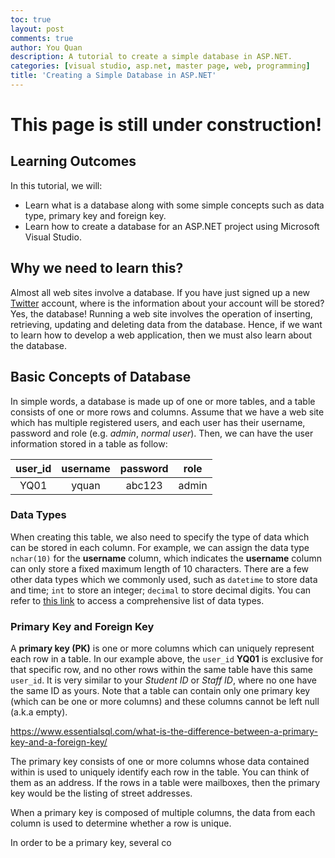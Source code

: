 ```yaml
---
toc: true
layout: post
comments: true
author: You Quan
description: A tutorial to create a simple database in ASP.NET.
categories: [visual studio, asp.net, master page, web, programming]
title: 'Creating a Simple Database in ASP.NET'
---
```


# This page is still under construction!

## Learning Outcomes
In this tutorial, we will:
- Learn what is a database along with some simple concepts such as data type, primary key and foreign key.
- Learn how to create a database for an ASP.NET project using Microsoft Visual Studio.

## Why we need to learn this?
Almost all web sites involve a database. If you have just signed up a new [Twitter](https://twitter.com/Twitter) account, where is the information about your account will be stored? Yes, the database! Running a web site involves the operation of inserting, retrieving, updating and deleting data from the database. Hence, if we want to learn how to develop a web application, then we must also learn about the database. 

## Basic Concepts of Database
In simple words, a database is made up of one or more tables, and a table consists of one or more rows and columns. Assume that we have a web site which has multiple registered users, and each user has their username, password and role (e.g. *admin*, *normal user*). Then, we can have the user information stored in a table as follow:

|user_id |username |password |role  |
|:-----: |:-------:|:-------:|:----:|
|YQ01    |yquan    |abc123   |admin |

### Data Types
When creating this table, we also need to specify the type of data which can be stored in each column. For example, we can assign the data type `nchar(10)` for the **username** column, which indicates the **username** column can only store a fixed maximum length of 10 characters. There are a few other data types which we commonly used, such as `datetime` to store data and time; `int` to store an integer; `decimal` to store decimal digits. You can refer to [this link](https://docs.microsoft.com/en-us/dotnet/framework/data/adonet/sql-server-data-type-mappings) to access a comprehensive list of data types.

### Primary Key and Foreign Key
A **primary key (PK)** is one or more columns which can uniquely represent each row in a table. In our example above, the `user_id` **YQ01** is exclusive for that specific row, and no other rows within the same table have this same `user_id`. It is very similar to your *Student ID* or *Staff ID*, where no one have the same ID as yours. Note that a table can contain only one primary key (which can be one or more columns) and these columns cannot be left null (a.k.a empty).




https://www.essentialsql.com/what-is-the-difference-between-a-primary-key-and-a-foreign-key/

The primary key consists of one or more columns whose data contained within is used to uniquely identify each row in the table.  You can think of them as an address.  If the rows in a table were mailboxes, then the primary key would be the listing of street addresses.

When a primary key is composed of multiple columns, the data from each column is used to determine whether a row is unique.

In order to be a primary key, several co



